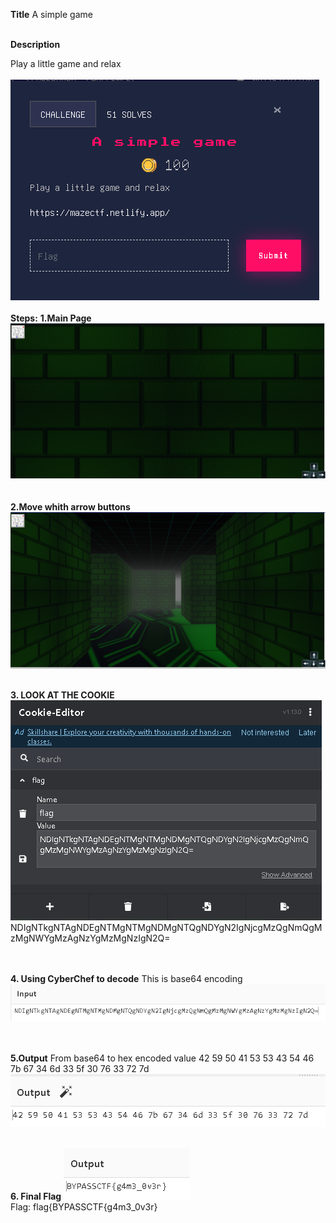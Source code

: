 **Title**
A simple game
<br><br>

**Description**

Play a little game and relax
<br><br>
![ScreenShot](http://github.com/vikasrai11/CTF_Writeups/blob/main/Web/Game/images/1.png)
<br><br>
**Steps:**
**1.Main Page**
![ScreenShot](http://github.com/vikasrai11/CTF_Writeups/blob/main/Web/Game/images/2.png)
<br>
<br><br>
**2.Move whith arrow buttons**
![ScreenShot](http://github.com/vikasrai11/CTF_Writeups/blob/main/Web/Game/images/3.png)
<br><br>

**3. LOOK AT THE COOKIE**
![ScreenShot](http://github.com/vikasrai11/CTF_Writeups/blob/main/Web/Game/images/4.png)
NDIgNTkgNTAgNDEgNTMgNTMgNDMgNTQgNDYgN2IgNjcgMzQgNmQgMzMgNWYgMzAgNzYgMzMgNzIgN2Q=

<br><br>
**4. Using CyberChef to decode**
This is base64 encoding
![ScreenShot](http://github.com/vikasrai11/CTF_Writeups/blob/main/Web/Game/images/5.png)

<br><br>
**5.Output**
From base64 to hex encoded value
42 59 50 41 53 53 43 54 46 7b 67 34 6d 33 5f 30 76 33 72 7d
![ScreenShot](http://github.com/vikasrai11/CTF_Writeups/blob/main/Web/Game/images/6.png)
<br><br>

**6. Final Flag**
![ScreenShot](http://github.com/vikasrai11/CTF_Writeups/blob/main/Web/Game/images/7.png)
<br>
Flag: flag{BYPASSCTF{g4m3_0v3r}
